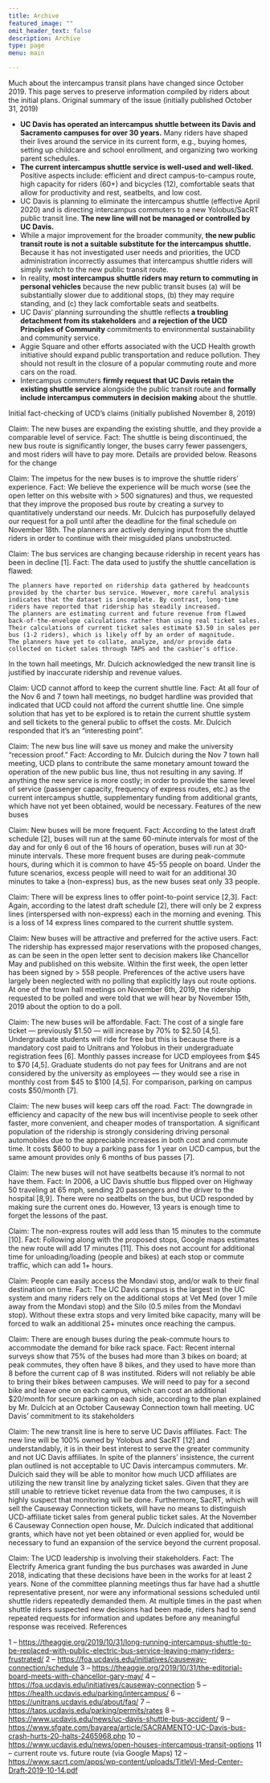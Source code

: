 ```yaml
---
title: Archive
featured_image: ""
omit_header_text: false
description: Archive
type: page
menu: main

---
```




Much about the intercampus transit plans have changed since October 2019. This page serves to preserve information compiled by riders about the initial plans.
Original summary of the issue (initially published October 31, 2019)

- **UC Davis has operated an intercampus shuttle between its Davis and Sacramento campuses for over 30 years.** Many riders have shaped their lives around the service in its current form, e.g., buying homes, setting up childcare and school enrollment, and organizing two working parent schedules.
- **The current intercampus shuttle service is well-used and well-liked.** Positive aspects include: efficient and direct campus-to-campus route, high capacity for riders (60+) and bicycles (12), comfortable seats that allow for productivity and rest, seatbelts, and low cost.
- UC Davis is planning to eliminate the intercampus shuttle (effective April 2020) and is directing intercampus commuters to a new Yolobus/SacRT public transit line. **The new line will not be managed or controlled by UC Davis.**
- While a major improvement for the broader community, **the new public transit route is not a suitable substitute for the intercampus shuttle.** Because it has not investigated user needs and priorities, the UCD administration incorrectly assumes that intercampus shuttle riders will simply switch to the new public transit route.
- In reality, **most intercampus shuttle riders may return to commuting in personal vehicles** because the new public transit buses (a) will be substantially slower due to additional stops, (b) they may require standing, and (c) they lack comfortable seats and seatbelts.
- UC Davis’ planning surrounding the shuttle reflects **a troubling detachment from its stakeholders** and **a rejection of the UCD Principles of Community** commitments to environmental sustainability and community service.
- Aggie Square and other efforts associated with the UCD Health growth initiative should expand public transportation and reduce pollution. They should not result in the closure of a popular commuting route and more cars on the road.
- Intercampus commuters **firmly request that UC Davis retain the existing shuttle service** alongside the public transit route and **formally include intercampus commuters in decision making** about the shuttle.

Initial fact-checking of UCD’s claims (initially published November 8, 2019)

Claim: The new buses are expanding the existing shuttle, and they provide a comparable level of service.
Fact: The shuttle is being discontinued, the new bus route is significantly longer, the buses carry fewer passengers, and most riders will have to pay more. Details are provided below.
Reasons for the change

Claim: The impetus for the new buses is to improve the shuttle riders’ experience.
Fact: We believe the experience will be much worse (see the open letter on this website with > 500 signatures) and thus, we requested that they improve the proposed bus route by creating a survey to quantitatively understand our needs. Mr. Dulcich has purposefully delayed our request for a poll until after the deadline for the final schedule on November 18th. The planners are actively denying input from the shuttle riders in order to continue with their misguided plans unobstructed.

Claim: The bus services are changing because ridership in recent years has been in decline [1].
Fact: The data used to justify the shuttle cancellation is flawed:

    The planners have reported on ridership data gathered by headcounts provided by the charter bus service. However, more careful analysis indicates that the dataset is incomplete. By contrast, long-time riders have reported that ridership has steadily increased.
    The planners are estimating current and future revenue from flawed back-of-the-envelope calculations rather than using real ticket sales. Their calculations of current ticket sales estimate $3.50 in sales per bus (1-2 riders), which is likely off by an order of magnitude.
    The planners have yet to collate, analyze, and/or provide data collected on ticket sales through TAPS and the cashier’s office.

In the town hall meetings, Mr. Dulcich acknowledged the new transit line is justified by inaccurate ridership and revenue values.

Claim: UCD cannot afford to keep the current shuttle line.
Fact: At all four of the Nov 6 and 7 town hall meetings, no budget hardline was provided that indicated that UCD could not afford the current shuttle line. One simple solution that has yet to be explored is to retain the current shuttle system and sell tickets to the general public to offset the costs. Mr. Dulcich responded that it’s an “interesting point”.

Claim: The new bus line will save us money and make the university “recession proof.”
Fact: According to Mr. Dulcich during the Nov 7 town hall meeting, UCD plans to contribute the same monetary amount toward the operation of the new public bus line, thus not resulting in any saving. If anything the new service is more costly; in order to provide the same level of service (passenger capacity, frequency of express routes, etc.) as the current intercampus shuttle, supplementary funding from additional grants, which have not yet been obtained, would be necessary.
Features of the new buses

Claim: New buses will be more frequent.
Fact: According to the latest draft schedule [2], buses will run at the same 60-minute intervals for most of the day and for only 6 out of the 16 hours of operation, buses will run at 30-minute intervals. These more frequent buses are during peak-commute hours, during which it is common to have 45-55 people on board. Under the future scenarios, excess people will need to wait for an additional 30 minutes to take a (non-express) bus, as the new buses seat only 33 people.

Claim: There will be express lines to offer point-to-point service [2,3].
Fact: Again, according to the latest draft schedule [2], there will only be 2 express lines (interspersed with non-express) each in the morning and evening. This is a loss of 14 express lines compared to the current shuttle system.

Claim: New buses will be attractive and preferred for the active users.
Fact: The ridership has expressed major reservations with the proposed changes, as can be seen in the open letter sent to decision makers like Chancellor May and published on this website. Within the first week, the open letter has been signed by > 558 people. Preferences of the active users have largely been neglected with no polling that explicitly lays out route options. At one of the town hall meetings on November 6th, 2019, the ridership requested to be polled and were told that we will hear by November 15th, 2019 about the option to do a poll.

Claim: The new buses will be affordable.
Fact: The cost of a single fare ticket — previously $1.50 — will increase by 70% to $2.50 [4,5]. Undergraduate students will ride for free but this is because there is a mandatory cost paid to Unitrans and Yolobus in their undergraduate registration fees [6]. Monthly passes increase for UCD employees from $45 to $70 [4,5]. Graduate students do not pay fees for Unitrans and are not considered by the university as employees — they would see a rise in monthly cost from $45 to $100 [4,5]. For comparison, parking on campus costs $50/month [7].

Claim: The new buses will keep cars off the road.
Fact: The downgrade in efficiency and capacity of the new bus will incentivise people to seek other faster, more convenient, and cheaper modes of transportation. A significant population of the ridership is strongly considering driving personal automobiles due to the appreciable increases in both cost and commute time.  It costs $600 to buy a parking pass for 1 year on UCD campus, but the same amount provides only 6 months of bus passes [7].

Claim: The new buses will not have seatbelts because it’s normal to not have them.
Fact: In 2006, a UC Davis shuttle bus flipped over on Highway 50 traveling at 65 mph, sending 20 passengers and the driver to the hospital [8,9]. There were no seatbelts on the bus, but UCD responded by making sure the current ones do. However, 13 years is enough time to forget the lessons of the past.

Claim: The non-express routes will add less than 15 minutes to the commute [10].
Fact: Following along with the proposed stops, Google maps estimates the new route will add 17 minutes [11]. This does not account for additional time for unloading/loading (people and bikes) at each stop or commute traffic, which can add 1+ hours.

Claim: People can easily access the Mondavi stop, and/or walk to their final destination on time.
Fact: The UC Davis campus is the largest in the UC system and many riders rely on the additional stops at Vet Med (over 1 mile away from the Mondavi stop) and the Silo (0.5 miles from the Mondavi stop). Without these extra stops and very limited bike capacity, many will be forced to walk an additional 25+ minutes once reaching the campus.

Claim: There are enough buses during the peak-commute hours to accommodate the demand for bike rack space.
Fact: Recent internal surveys show that 75% of the buses had more than 3 bikes on board; at peak commutes, they often have 8 bikes, and they used to have more than 8 before the current cap of 8 was instituted. Riders will not reliably be able to bring their bikes between campuses. We will need to pay for a second bike and leave one on each campus, which can cost an additional $20/month for secure parking on each side, according to the plan explained by Mr. Dulcich at an October Causeway Connection town hall meeting.
UC Davis’ commitment to its stakeholders

Claim: The new transit line is here to serve UC Davis affiliates.
Fact: The new line will be 100% owned by Yolobus and SacRT [12] and understandably, it is in their best interest to serve the greater community and not UC Davis affiliates. In spite of the planners’ insistence, the current plan outlined is not acceptable to UC Davis intercampus commuters. Mr. Dulcich said they will be able to monitor how much UCD affiliates are utilizing the new transit line by analyzing ticket sales. Given that they are still unable to retrieve ticket revenue data from the two campuses, it is highly suspect that monitoring will be done. Furthermore, SacRT, which will sell the Causeway Connection tickets, will have no means to distinguish UCD-affiliate ticket sales from general public ticket sales. At the November 6 Causeway Connection open house, Mr. Dulcich indicated that additional grants, which have not yet been obtained or even applied for, would be necessary to fund an expansion of the service beyond the current proposal.

Claim: The UCD leadership is involving their stakeholders.
Fact: The Electrify America grant funding the bus purchases was awarded in June 2018, indicating that these decisions have been in the works for at least 2 years. None of the committee planning meetings thus far have had a shuttle representative present, nor were any informational sessions scheduled until shuttle riders repeatedly demanded them. At multiple times in the past when shuttle riders suspected new decisions had been made, riders had to send repeated requests for information and updates before any meaningful response was received.
References

1 – https://theaggie.org/2019/10/31/long-running-intercampus-shuttle-to-be-replaced-with-public-electric-bus-service-leaving-many-riders-frustrated/
2 – https://foa.ucdavis.edu/initiatives/causeway-connection/schedule
3 – https://theaggie.org/2019/10/31/the-editorial-board-meets-with-chancellor-gary-may/
4 – https://foa.ucdavis.edu/initiatives/causeway-connection
5 – https://health.ucdavis.edu/parking/intercampus/
6 – https://unitrans.ucdavis.edu/about/faq/
7 – https://taps.ucdavis.edu/parking/permits/rates
8 – https://www.ucdavis.edu/news/uc-davis-shuttle-bus-accident/
9 – https://www.sfgate.com/bayarea/article/SACRAMENTO-UC-Davis-bus-crash-hurts-20-halts-2465968.php
10 – https://www.ucdavis.edu/news/open-houses-intercampus-transit-options
11 – current route vs. future route (via Google Maps)
12 – https://www.sacrt.com/apps/wp-content/uploads/TitleVI-Med-Center-Draft-2019-10-14.pdf
